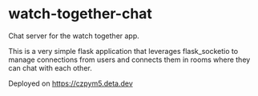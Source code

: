 # watch-together-chat

Chat server for the watch together app. 

This is a very simple flask application that leverages flask_socketio to manage connections from users and connects them in rooms where they can chat with each other.

Deployed on https://czpym5.deta.dev
